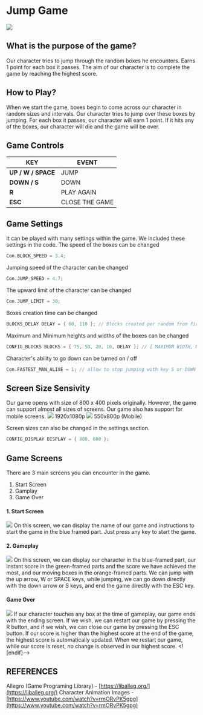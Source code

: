# Jump Game
![](https://cdn.serverbutik.com.tr/vQtKr5.png)

## What is the purpose of the game?
Our character tries to jump through the random boxes he encounters. Earns 1 point for each box it passes. The aim of our character is to complete the game by reaching the highest score.
## How to Play?
When we start the game, boxes begin to come across our character in random sizes and intervals. Our character tries to jump over these boxes by jumping. For each box it passes, our character will earn 1 point. If it hits any of the boxes, our character will die and the game will be over.
## Game Controls
| KEY | EVENT |
|--|--|
| **UP / W / SPACE** | JUMP |
| **DOWN / S** | DOWN |
| **R** | PLAY AGAIN |
| **ESC** | CLOSE THE GAME |
## Game Settings
It can be played with many settings within the game. We included these settings in the code.
The speed of the boxes can be changed
```c
Con.BLOCK_SPEED = 3.4;
```
Jumping speed of the character can be changed
```c
Con.JUMP_SPEED = 4.7;
```
The upward limit of the character can be changed
```c
Con.JUMP_LIMIT = 30;
```
Boxes creation time can be changed
```c
BLOCKS_DELAY DELAY = { 60, 110 }; // Blocks created per random from first/FPS to second/FPS second
```
Maximum and Minimum heights and widths of the boxes can be changed
```c
CONFIG_BLOCKS BLOCKS = { 75, 50, 20, 10, DELAY }; // { MAXIMUM WIDTH, MAXIMUM HEIGHT, MINIMUM WIDTH, MINIMUM HEIGHT, DELAY }
```
Character's ability to go down can be turned on / off
```c
Con.FASTEST_MAN_ALIVE = 1; // allow to stop jumping with key S or DOWN
```
## Screen Size Sensivity
Our game opens with size of 800 x 400 pixels originally. However, the game can support almost all sizes of screens. Our game also has support for mobile screens.
![](https://cdn.serverbutik.com.tr/YnvsKt.png)
1920x1080p
![](https://cdn.serverbutik.com.tr/bWqSx3.png)
550x800p (Mobile)

Screen sizes can also be changed in the settings section.
```c
CONFIG_DISPLAY DISPLAY = { 800, 600 };
```
## Game Screens
There are 3 main screens you can encounter in the game.

 1. Start Screen
 2. Gamplay
 3. Game Over

#### 1. Start Screen
![](https://cdn.serverbutik.com.tr/bSeCYJ.png)
On this screen, we can display the name of our game and instructions to start the game in the blue framed part. Just press any key to start the game.
#### 2. Gameplay
![](https://cdn.serverbutik.com.tr/tgPDdE.png)
On this screen, we can display our character in the blue-framed part, our instant score in the green-framed parts and the score we have achieved the most, and our moving boxes in the orange-framed parts. We can jump with the up arrow, W or SPACE keys, while jumping, we can go down directly with the down arrow or S keys, and end the game directly with the ESC key.
#### Game Over
![](https://cdn.serverbutik.com.tr/CtuXME.png)
If our character touches any box at the time of gameplay, our game ends with the ending screen. If we wish, we can restart our game by pressing the R button, and if we wish, we can close our game by pressing the ESC button. If our score is higher than the highest score at the end of the game, the highest score is automatically updated. When we restart our game, while our score is reset, no change is observed in our highest score.
<![endif]-->

## REFERENCES
Allegro (Game Programing Library) - [https://liballeg.org/](https://liballeg.org/)
Character Animation Images - [https://www.youtube.com/watch?v=rmORvPK5gpg](https://www.youtube.com/watch?v=rmORvPK5gpg)
